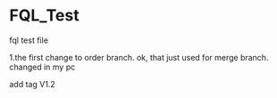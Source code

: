 # FQL_Test
fql test file

1.the first change to order branch.
ok, that just used for merge branch.
changed in my pc

add tag V1.2
